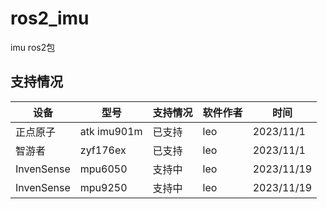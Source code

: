 # ros2_imu
imu ros2包

## 支持情况
| 设备    | 型号    | 支持情况 | 软件作者 | 时间 |
|---------|---------|----------|------|---------|
| 正点原子| atk imu901m | 已支持   | leo   | 2023/11/1 |
| 智游者  | zyf176ex | 已支持   | leo   | 2023/11/1 |
| InvenSense | mpu6050 | 支持中   | leo   | 2023/11/19 |
| InvenSense  | mpu9250 | 支持中   | leo   | 2023/11/19 |
